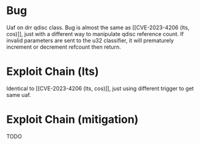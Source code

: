 # Bug
Uaf on drr qdisc class.
Bug is almost the same as [[CVE-2023-4206 (lts, cos)]], just with a different way to manipulate qdisc reference count. If invalid parameters are sent to the u32 classifier, it will prematurely increment or decrement refcount then return.

# Exploit Chain (lts)
Identical to [[CVE-2023-4206 (lts, cos)]], just using different trigger to get same uaf.

# Exploit Chain (mitigation)
TODO